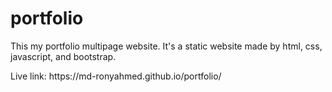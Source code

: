 # portfolio
This my portfolio multipage website. It's a static website made by html, css, javascript, and bootstrap.
<p>Live link: https://md-ronyahmed.github.io/portfolio/</p>
